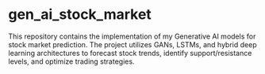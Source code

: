 # gen_ai_stock_market
This repository contains the implementation of my Generative AI models for stock market prediction. The project utilizes GANs, LSTMs, and hybrid deep learning architectures to forecast stock trends, identify support/resistance levels, and optimize trading strategies. 
